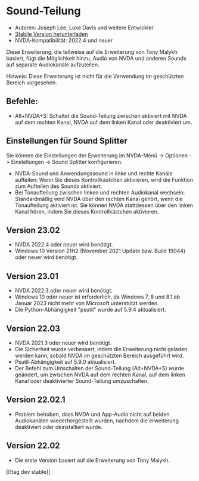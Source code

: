# Sound-Teilung #

* Autoren: Joseph Lee, Luke Davis und weitere Entwickler
* [Stabile Version herunterladen][1]
* NVDA-Kompatibilität: 2022.4 und neuer

Diese Erweiterung, die teilweise auf die Erweiterung von Tony Malykh
basiert, fügt die Möglichkeit hinzu, Audio von NVDA und anderen Sounds auf
separate Audiokanäle aufzuteilen.

Hinweis: Diese Erweiterung ist nicht für die Verwendung im geschützten
Bereich vorgesehen.

## Befehle:

* Alt+NVDA+S: Schaltet die Sound-Teilung zwischen aktiviert mit NVDA auf dem
  rechten Kanal, NVDA auf dem linken Kanal oder deaktiviert um.

## Einstellungen für Sound Splitter

Sie können die Einstellungen der Erweiterung im NVDA-Menü -> Optionen ->
Einstellungen -> Sound Splitter konfigurieren.

* NVDA-Sound und Anwendungssound in linke und rechte Kanäle aufteilen: Wenn
  Sie dieses Kontrollkästchen aktivieren, wird die Funktion zum Aufteilen
  des Sounds aktiviert.
* Bei Tonaufteilung zwischen linken und rechten Audiokanal wechseln:
  Standardmäßig wird NVDA über den rechten Kanal gehört, wenn die
  Tonaufteilung aktiviert ist. Sie können NVDA stattdessen über den linken
  Kanal hören, indem Sie dieses Kontrollkästchen aktivieren.

## Version 23.02

* NVDA 2022.4 oder neuer wird benötigt.
* Windows 10 Version 21H2 (November 2021 Update bzw. Build 19044) oder neuer
  wird benötigt.

## Version 23.01

* NVDA 2022.3 oder neuer wird benötigt.
* Windows 10 oder neuer ist erforderlich, da Windows 7, 8 und 8.1 ab Januar
  2023 nicht mehr von Microsoft unterstützt werden.
* Die Python-Abhängigkeit "psutil" wurde auf 5.9.4 aktualisiert.

## Version 22.03

* NVDA 2021.3 oder neuer wird benötigt.
* Die Sicherheit wurde verbessert, indem die Erweiterung nicht geladen
  werden kann, sobald NVDA im geschützten Bereich ausgeführt wird.
* Psutil-Abhängigkeit auf 5.9.0 aktualisiert.
* Der Befehl zum Umschalten der Sound-Teilung (Alt+NVDA+S) wurde geändert,
  um zwischen NVDA auf dem rechten Kanal, auf dem linken Kanal oder
  deaktivierter Sound-Teilung umzuschalten.

## Version 22.02.1

* Problem behoben, dass NVDA und App-Audio nicht auf beiden Audiokanälen
  wiederhergestellt wurden, nachdem die erweiterung deaktiviert oder
  deinstalliert wurde.

## Version 22.02

* Die erste Version basiert auf die Erweiterung von Tony Malykh.

[[!tag dev stable]]

[1]: https://www.nvaccess.org/addonStore/legacy?file=soundSplitter
